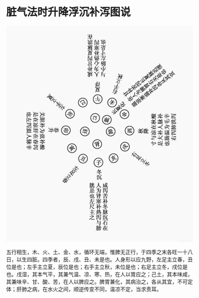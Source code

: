 # 脏气法时升降浮沉补泻图说

![输入图片说明](img%E8%84%8F%E6%B0%94%E6%B3%95%E6%97%B6%E5%8D%87%E9%99%8D%E6%B5%AE%E6%B2%89%E8%A1%A5%E6%B3%BB%E5%9B%BE.png)

五行相生，木、火、土、金、水，循环无端，惟脾无正行，于四季之末各旺一十八日，以生四脏。四季者，辰、戌、丑、未是也。人身形以应九野，左足主立春，丑位是也；左手主立夏，辰位是也；右手主立秋，未位是也；右足主立冬，戌位是也。戌湿，其本气平，其兼气温、凉、寒、热，在人以胃应之；己土，其本味咸，其兼味辛、甘、酸、苦，在人以脾应之。脾胃兼化，其病治之，各从其宜，不可定体；肝肺之病，在水火之间，顺逆传变不同，温凉不定，当求责耳。